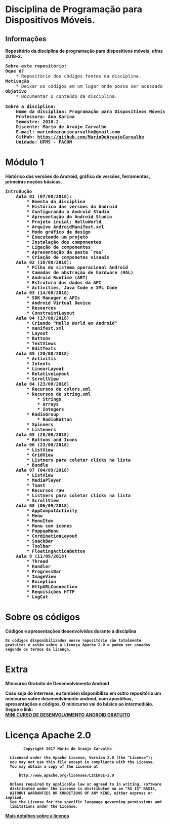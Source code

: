 # Disciplina de Programação para Dispositivos Móveis.

## Informações
<strong> Repositório da disciplina de programação para dispositivos móveis, ufms 2018-2.</strong> 

<pre>
<b>Sobre este repositório:</b>
<b>Oque é?</b>
	* Repositório dos códigos fontes da disciplina.
<b>Motivação</b>
	* Deixar os códigos em um lugar onde possa ser acessado ou compartihado de forma mais prática.
<b>Objetivo</b>
	* Documentar o conteúdo da disciplina.
	
<b>Sobre a disciplina:
    Nome da disciplina: Programação para Dispositivos Móveis
    Professora: Ana Karina
    Semestre: 2018.2
	Discente: Mário de Araújo Carvalho
	E-mail: mariodearaujocarvalho@gmail.com
	GitHub: <a href="https://github.com/MarioDeAraujoCarvalho" target="_blank">https://github.com/MarioDeAraujoCarvalho</a>
	Unidade: UFMS - FACOM
</pre>

# Módulo 1
<strong>Histórico das versões do Android, gráfico de versões, ferramentas, primeiras noções básicas.</strong>

<pre>
<b>Introdução</b>
	Aula 01 (07/08/2018):
		* Ementa da disciplina	
		* Histórico das versões do Android
		* Configurando o Android Studio
		* Apresentação do Android Studio
		* Projeto incial: HelloWorld
		* Arquivo AndroidManifest.xml
		* Modo gráfico de design
		* Executando um projeto
		* Instalação dos componentes
		* Ligação de componentes
		* Apresentação da pasta `res`
		* Criação de componetes visuais
	Aula 02 (10/08/2018):
		* Pilha do sistema operacional Android
		* Camadas de abstração de hardware (HAL)
		* Android Runtime (ART)
		* Estrutura dos dados da API
		* Activities, Java Code e XML Code
	Aula 03 (14/08/2018)
		* SDK Manager e APIs
		* Android Virtual Device
		* Resources
		* ConstraintLayout
	Aula 04 (17/08/2018)
		* Criando "Hello World em Android"
		* manifest.xml
		* Layout
		* Buttons
		* TextViews
		* EditTexts
	Aula 05 (20/08/2018)
		* Activitis
		* Intents
		* LinearLayout
		* RelativeLayout
		* ScrollView
	Aula 04 (23/08/2018)
		* Recursos de colors.xml
		* Recursos de string.xml
			* Strings
			* Arrays
			* Integers
		* RadioGroup
			* RadioButton
		* Spinners
		* Listeners
	Aula 05 (28/08/2018)
		* Buttons and Icons
	Aula 06 (23/08/2018)
		* ListView
		* GridView
		* Listners para coletar clicks na lista
		* Bundle
	Aula 07 (04/09/2018)
		* ListView
		* MediaPlayer
		* Toast
		* Recursos raw
		* Listners para coletar clicks na lista
		* ScrollView
	Aula 08 (06/09/2018)
		* AppCompatActivity
		* Menu
		* MenuItem
		* Menu com ícones
		* PoppupMenu
		* CordinationLayout
		* SnackBar
		* Toolbar
		* FloatingActionButton
	Aula 9 (11/09/2018)
		* Thread
		* Handler
		* ProgressBar
		* ImageView
		* Exception
		* HttpURLConnection
		* Requisições HTTP
		* LogCat
</pre>

# Sobre os códigos
<strong>Códigos e apresentações desenvolvidos durante a disciplina</strong>

	Os códigos disponibilizados nesse repositório são totalmente 
	gratuitos e estão sobre a Licença Apache 2.0 e podem ser usuados 
	segundo os termos da licença.

# Extra
<strong>Minicurso Gratuito de Desenvolvimento Android</strong>

Caso seja do interrese, eu também disponibilizo em outro repositório um minicurso sobre desenvolvimento android, com apostilhas, apresentações e códigos. O minicurso vai do básico ao intermediáio.
Segue o link:<br>
<a href="https://github.com/MarioDeAraujoCarvalho/MiniCursoAndroid" target="_blank">MINI CURSO DE DESENVOLVIMENTO ANDROID GRATUITO</a>


# Licença Apache 2.0

``` 
        Copyright 2017 Mário de Araújo Carvalho
 
  Licensed under the Apache License, Version 2.0 (the "License");
  you may not use this file except in compliance with the License.
  You may obtain a copy of the License at
 
      http://www.apache.org/licenses/LICENSE-2.0
 
  Unless required by applicable law or agreed to in writing, software
  distributed under the License is distributed on an "AS IS" BASIS,
  WITHOUT WARRANTIES OR CONDITIONS OF ANY KIND, either express or implied.
  See the License for the specific language governing permissions and
  limitations under the License.

````

<a href="https://github.com/MarioDeAraujoCarvalho/mobile-programming-discipline-ufms-2018-2/blob/master/LICENSE" target="_blank">Mais detalhes sobre a licença</a>
